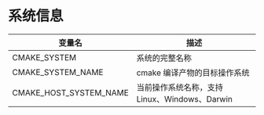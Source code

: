 
# 系统信息

变量名|描述|
-|-|
CMAKE_SYSTEM|系统的完整名称
CMAKE_SYSTEM_NAME|cmake 编译产物的目标操作系统
CMAKE_HOST_SYSTEM_NAME|当前操作系统名称，支持 Linux、Windows、Darwin